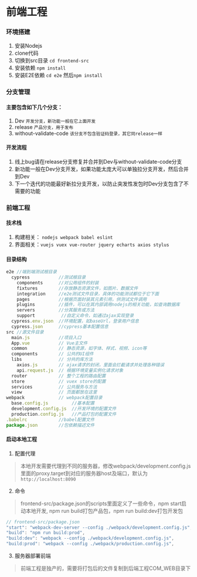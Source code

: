 # 前端工程

### 环境搭建

1. 安装Nodejs
2. clone代码
3. 切换到src目录 `cd frontend-src`
4. 安装依赖 `npm install`
5. 安装E2E依赖 `cd e2e` 然后`npm install`

### 分支管理

#### 主要包含如下几个分支：

1. Dev                                  `开发分支，新功能一般在它上面开发`
2. release                            `产品分支，用于发布`  
3. without-validate-code  `该分支不包含验证码登录，其它同release一样`

#### 开发流程

1. 线上bug请在release分支修复并合并到Dev与without-validate-code分支
2. 新功能一般在Dev分支开发，如果功能太庞大可以单独拉分支开发，然后合并到Dev
3. 下一个迭代的功能最好新拉分支开发，以防止突发性发包时Dev分支包含了不需要的功能

### 前端工程

#### 技术栈

1. 构建相关： `nodejs webpack babel eslint`
2. 界面相关：`vuejs vuex vue-router jquery echarts axios stylus`

#### 目录结构

``` javascript
e2e //端到端测试根目录
  cypress           //测试根目录
    components      //对公用组件的封装
    fixtures        //存放静态资源文件，如图片、数据文件
    integration     //e2e测试文件目录，具体的功能测试都位于它下面
    pages           //根据页面封装其元素引用，供测试文件调用
    plugins         //插件，可以在其内部调用nodejs的相关功能，如查询数据库
    servers         //分其服务或方法
    support          //自定义命令，如通过ajax实现登录
  cypress.env.json  //环境配置，如baseUrl，登录用户信息
  cypress.json      //cypress基本配置信息
src //源文件目录
  main.js           //项目入口
  App.vue           // Vue主文件
  common            // 静态资源，如字体、样式、视频、icon等
  components        // 公共的UI组件
  libs              // 分共的库方法
    axios.js        // ajax请求的封闭，里面会拦截请求并处理各种错误
    api.request.js  // 根据环境变量实例化请求对象
  router            // 整个工程的路由配置
  store             // vuex store的配置
  services          // 公共服务与方法
  view              // 页面都放在这里
webpack             // webpack配置目录
  base.config.js         //基本配置
  development.config.js  //开发环境的配置文件
  production.config.js   //产品打包的配置文件
.babelrc            //babel配置文件
package.json        //包依赖描述文件
```

#### 启动本地工程

1. 配置代理

> 本地开发需要代理到不同的服务器，修改webpack/development.config.js里面的proxy.target到对应的服务器host及端口，默认为`http://localhost:8090`

2. 命令

> frontend-src/package.json的scripts里面定义了一些命令，npm start启动本地开发, npm run build打包产品包，npm run build:dev打包开发包

```javascript
// frontend-src/package.json
"start": "webpack-dev-server --config ./webpack/development.config.js",
"build": "npm run build:prod",
"build:dev": "webpack --config ./webpack/development.config.js",
"build:prod": "webpack --config ./webpack/production.config.js",
```

3. 服务器部署前端

> 前端工程是独产的，需要将打包后的文件复制到后端工程COM_WEB目录下
